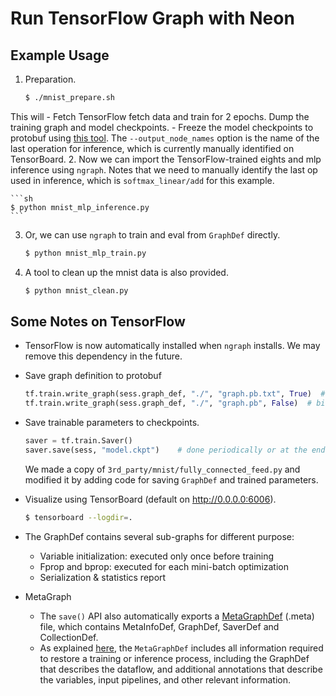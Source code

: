 # Run TensorFlow Graph with Neon

## Example Usage
1. Preparation.

    ```sh
    $ ./mnist_prepare.sh
    ```

  This will
    - Fetch TensorFlow fetch data and train for 2 epochs. Dump the training
      graph and model checkpoints.
    - Freeze the model checkpoints to protobuf using [this tool]. The
      `--output_node_names` option is the name of the last operation for
      inference, which is currently manually identified on TensorBoard.
2. Now we can import the TensorFlow-trained eights and mlp inference using
   `ngraph`. Notes that we need to manually identify the last op used in
   inference, which is `softmax_linear/add` for this example.

    ```sh
    $ python mnist_mlp_inference.py
    ```

3. Or, we can use `ngraph` to train and eval from `GraphDef` directly.

    ```sh
    $ python mnist_mlp_train.py
    ```

4. A tool to clean up the mnist data is also provided.

    ```sh
    $ python mnist_clean.py
    ```

[this tool]: https://github.com/tensorflow/tensorflow/blob/master/tensorflow/python/tools/freeze_graph.py

## Some Notes on TensorFlow
- TensorFlow is now automatically installed when `ngraph` installs. We may
  remove this dependency in the future.
- Save graph definition to protobuf

    ```python
    tf.train.write_graph(sess.graph_def, "./", "graph.pb.txt", True)  # text proto
    tf.train.write_graph(sess.graph_def, "./", "graph.pb", False)  # binary proto
    ```

- Save trainable parameters to checkpoints.

    ```python
    saver = tf.train.Saver()
    saver.save(sess, "model.ckpt")    # done periodically or at the end of training
    ```

  We made a copy of `3rd_party/mnist/fully_connected_feed.py` and modified it by
  adding code for saving `GraphDef` and trained parameters.
- Visualize using TensorBoard (default on <http://0.0.0.0:6006>).

    ```sh
    $ tensorboard --logdir=.
    ```

- The GraphDef contains several sub-graphs for different purpose:
    - Variable initialization: executed only once before training
    - Fprop and bprop: executed for each mini-batch optimization
    - Serialization & statistics report
- MetaGraph
    - The `save()` API also automatically exports a [MetaGraphDef] (.meta) file,
        which contains MetaInfoDef, GraphDef, SaverDef and CollectionDef.
    - As explained [here], the `MetaGraphDef` includes all information required to
        restore a training or inference process, including the GraphDef that
        describes the dataflow, and additional annotations that
        describe the variables, input pipelines, and other relevant information.

[MetaGraphDef]: https://www.tensorflow.org/versions/r0.9/how_tos/meta_graph/index.html/
[here]: http://stackoverflow.com/questions/36195454/what-is-the-tensorflow-checkpoint-meta-file#
